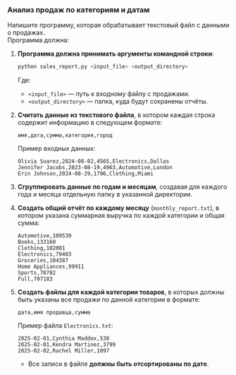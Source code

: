 ### **Анализ продаж по категориям и датам**

Напишите программу, которая обрабатывает текстовый файл с данными о продажах.  
Программа должна:  

1. **Программа должна принимать аргументы командной строки**:
   ```sh
   python sales_report.py <input_file> <output_directory>
   ```
   Где:
   - `<input_file>` — путь к входному файлу с продажами.
   - `<output_directory>` — папка, куда будут сохранены отчёты.

2. **Считать данные из текстового файла**, в котором каждая строка содержит информацию в следующем формате:  
   ```
   имя,дата,сумма,категория,город
   ```
   Пример входных данных:
   ```
   Olivia Suarez,2024-08-02,4565,Electronics,Dallas
   Jennifer Jacobs,2023-08-19,4963,Automotive,London
   Erin Johnson,2024-08-29,1796,Clothing,Miami
   ```
3. **Сгруппировать данные по годам и месяцам**, создавая для каждого года и месяца отдельную папку в указанной директории.
4. **Создать общий отчёт по каждому месяцу** (`monthly_report.txt`), в котором указана суммарная выручка по каждой категории и общая сумма:
   ```
   Automotive,109539
   Books,133160
   Clothing,102001
   Electronics,79403
   Groceries,104387
   Home Appliances,99911
   Sports,78782
   Full,707183
   ```
5. **Создать файлы для каждой категории товаров**, в которых должны быть указаны все продажи по данной категории в формате:
   ```
   дата,имя продавца,сумма
   ```
   Пример файла `Electronics.txt`:
   ```
   2025-02-01,Cynthia Maddox,538
   2025-02-01,Kendra Martinez,3799
   2025-02-02,Rachel Miller,1097
   ```
   - Все записи в файле **должны быть отсортированы по дате**.

